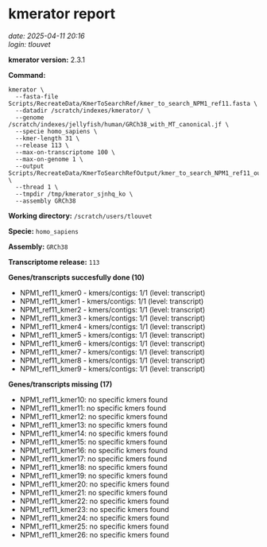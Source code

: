 # kmerator report
*date: 2025-04-11 20:16*  
*login: tlouvet*

**kmerator version:** 2.3.1

**Command:**

```
kmerator \
  --fasta-file Scripts/RecreateData/KmerToSearchRef/kmer_to_search_NPM1_ref11.fasta \
  --datadir /scratch/indexes/kmerator/ \
  --genome /scratch/indexes/jellyfish/human/GRCh38_with_MT_canonical.jf \
  --specie homo_sapiens \
  --kmer-length 31 \
  --release 113 \
  --max-on-transcriptome 100 \
  --max-on-genome 1 \
  --output Scripts/RecreateData/KmerToSearchRefOutput/kmer_to_search_NPM1_ref11_output \
  --thread 1 \
  --tmpdir /tmp/kmerator_sjnhq_ko \
  --assembly GRCh38
```

**Working directory:** `/scratch/users/tlouvet`

**Specie:** `homo_sapiens`

**Assembly:** `GRCh38`

**Transcriptome release:** `113`

**Genes/transcripts succesfully done (10)**

- NPM1_ref11_kmer0 - kmers/contigs: 1/1 (level: transcript)
- NPM1_ref11_kmer1 - kmers/contigs: 1/1 (level: transcript)
- NPM1_ref11_kmer2 - kmers/contigs: 1/1 (level: transcript)
- NPM1_ref11_kmer3 - kmers/contigs: 1/1 (level: transcript)
- NPM1_ref11_kmer4 - kmers/contigs: 1/1 (level: transcript)
- NPM1_ref11_kmer5 - kmers/contigs: 1/1 (level: transcript)
- NPM1_ref11_kmer6 - kmers/contigs: 1/1 (level: transcript)
- NPM1_ref11_kmer7 - kmers/contigs: 1/1 (level: transcript)
- NPM1_ref11_kmer8 - kmers/contigs: 1/1 (level: transcript)
- NPM1_ref11_kmer9 - kmers/contigs: 1/1 (level: transcript)


**Genes/transcripts missing (17)**

- NPM1_ref11_kmer10: no specific kmers found
- NPM1_ref11_kmer11: no specific kmers found
- NPM1_ref11_kmer12: no specific kmers found
- NPM1_ref11_kmer13: no specific kmers found
- NPM1_ref11_kmer14: no specific kmers found
- NPM1_ref11_kmer15: no specific kmers found
- NPM1_ref11_kmer16: no specific kmers found
- NPM1_ref11_kmer17: no specific kmers found
- NPM1_ref11_kmer18: no specific kmers found
- NPM1_ref11_kmer19: no specific kmers found
- NPM1_ref11_kmer20: no specific kmers found
- NPM1_ref11_kmer21: no specific kmers found
- NPM1_ref11_kmer22: no specific kmers found
- NPM1_ref11_kmer23: no specific kmers found
- NPM1_ref11_kmer24: no specific kmers found
- NPM1_ref11_kmer25: no specific kmers found
- NPM1_ref11_kmer26: no specific kmers found
